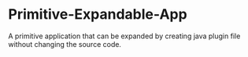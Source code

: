 # Primitive-Expandable-App
A primitive application that can be expanded by creating java plugin file without changing the source code.
